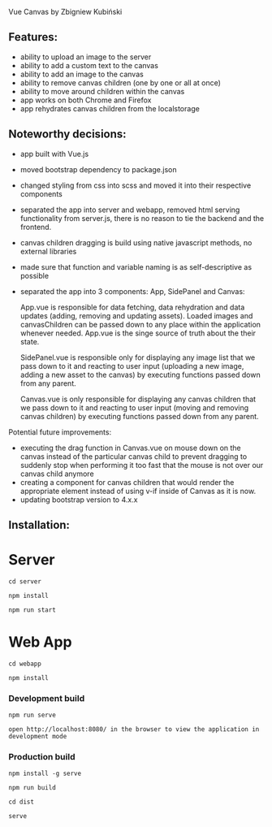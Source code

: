 Vue Canvas by Zbigniew Kubiński

## Features:
- ability to upload an image to the server
- ability to add a custom text to the canvas
- ability to add an image to the canvas
- ability to remove canvas children (one by one or all at once)
- ability to move around children within the canvas
- app works on both Chrome and Firefox
- app rehydrates canvas children from the localstorage

## Noteworthy decisions:
- app built with Vue.js
- moved bootstrap dependency to package.json
- changed styling from css into scss and moved it into their respective components
- separated the app into server and webapp, removed html serving functionality from server.js, there is no reason
to tie the backend and the frontend.
- canvas children dragging is build using native javascript methods, no external libraries
- made sure that function and variable naming is as self-descriptive as possible
- separated the app into 3 components: App, SidePanel and Canvas:

    App.vue is responsible for data fetching, data rehydration and data updates (adding, removing and updating assets).
    Loaded images and canvasChildren can be passed down to any place within the application whenever needed.
    App.vue is the singe source of truth about the their state.

    SidePanel.vue is responsible only for displaying any image list that we pass down to it and reacting to user input
    (uploading a new image, adding a new asset to the canvas) by executing functions passed down from any parent.

    Canvas.vue is only responsible for displaying any canvas children that we pass down to it and reacting to user input
    (moving and removing canvas children) by executing functions passed down from any parent.

Potential future improvements:
- executing the drag function in Canvas.vue on mouse down on the canvas instead of the particular canvas child to prevent
dragging to suddenly stop when performing it too fast that the mouse is not over our canvas child anymore
- creating a component for canvas children that would render the appropriate element instead of using v-if inside of Canvas
as it is now.
- updating bootstrap version to 4.x.x


## Installation:

# Server

```
cd server

npm install

npm run start

```

# Web App

```
cd webapp

npm install
```

### Development build
```
npm run serve

open http://localhost:8080/ in the browser to view the application in development mode

```

### Production build
```
npm install -g serve

npm run build

cd dist

serve
```
